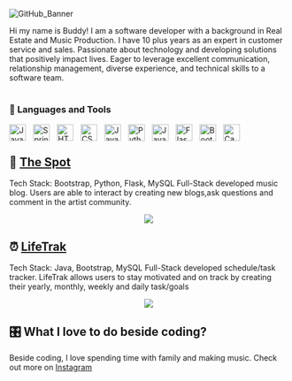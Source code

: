 
![GitHub_Banner](https://user-images.githubusercontent.com/114322129/206936295-8ca736d3-6a65-498a-a05d-7acd7a70af08.png)


Hi my name is Buddy! I am a software developer with a background in Real Estate and Music Production. I have 10 plus years as an expert in customer service and sales. Passionate about technology and developing solutions that positively impact lives. Eager to leverage excellent communication, relationship management, diverse experience, and technical skills to a software team.

#

### 🧰 Languages and Tools

<img align="left" alt="Java" width="30px" style="padding-right:10px;" src="https://cdn.jsdelivr.net/gh/devicons/devicon/icons/java/java-original.svg"/>
<img align="left" alt="Spring" width="30px" style="padding-right:10px;" src="https://cdn.jsdelivr.net/gh/devicons/devicon/icons/spring/spring-original.svg" />
<img align="left" alt="HTML" width="30px" style="padding-right:10px;" src="https://cdn.jsdelivr.net/gh/devicons/devicon/icons/html5/html5-plain.svg" />
<img align="left" alt="CSS" width="30px" style="padding-right:10px;" src="https://cdn.jsdelivr.net/gh/devicons/devicon/icons/css3/css3-plain.svg" />
<img align="left" alt="JavaScript" width="30px" style="padding-right:10px;" src="https://cdn.jsdelivr.net/gh/devicons/devicon/icons/javascript/javascript-plain.svg" />
<img align="left" alt="Python" width="30px" style="padding-right:10px;" src="https://cdn.jsdelivr.net/gh/devicons/devicon/icons/python/python-plain.svg" />
<img align="left" alt="JavaScript" width="30px" style="padding-right:10px;" src="https://cdn.jsdelivr.net/gh/devicons/devicon/icons/mysql/mysql-original-wordmark.svg" />
<img align="left" alt="Flask" width="30px" style="padding-right:10px;" src="https://cdn.jsdelivr.net/gh/devicons/devicon/icons/flask/flask-original-wordmark.svg" />
<img align="left" alt="Bootstrap" width="30px" style="padding-right:10px;" src="https://cdn.jsdelivr.net/gh/devicons/devicon/icons/bootstrap/bootstrap-original.svg" />
<img align="left" alt="Canva" width="30px" style="padding-right:10px;" src="https://cdn.jsdelivr.net/gh/devicons/devicon/icons/canva/canva-original.svg" />



<br/>

#



## 🎹 **[The Spot](https://github.com/BuddyReed/Blog_Project)** 
Tech Stack: Bootstrap, Python, Flask, MySQL
Full-Stack developed music blog. Users are able to interact by creating new blogs,ask questions and comment in the artist community. 




<p align = "center"> <img  src = "https://github.com/BuddyReed/GitHub/blob/main/README/img/TheSpot.gif"/>
  
## ⏰ **[LifeTrak](https://github.com/BuddyReed/Java_Full/tree/main/SpringProjects/LifeTrak)** 
Tech Stack: Java, Bootstrap, MySQL
Full-Stack developed schedule/task tracker. LifeTrak allows users to stay motivated and on track by creating their yearly, monthly, weekly and daily task/goals  
  
<p align = "center"> <img  src = "https://github.com/BuddyReed/README/blob/main/img/LifeTrakFinalBig.gif"/>

  



## 🎛️ What I love to do beside coding?
Beside coding, I love spending time with family and making music. Check out more on [Instagram](https://www.instagram.com/buddybangs/)







<!--
**BuddyReed/BuddyReed** is a ✨ _special_ ✨ repository because its `README.md` (this file) appears on your GitHub profile.
### Hi there 👋

Here are some ideas to get you started:

- 🔭 I’m currently working on ...
- 🌱 I’m currently learning ...
- 👯 I’m looking to collaborate on ...
- 🤔 I’m looking for help with ...
- 💬 Ask me about ...
- 📫 How to reach me: ...
- 😄 Pronouns: ...
- ⚡ Fun fact: ...
-->
